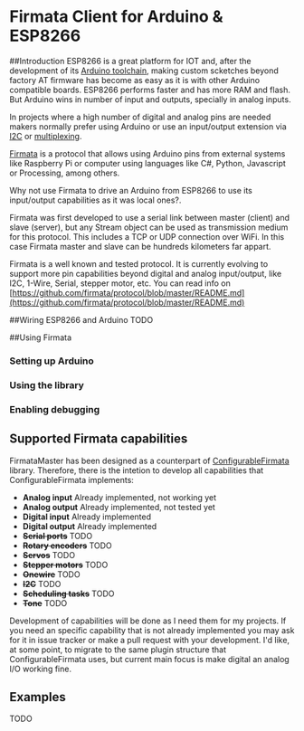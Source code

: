 # Firmata Client for Arduino & ESP8266
##Introduction
ESP8266 is a great platform for IOT and, after the development of its [Arduino toolchain](https://github.com/esp8266/Arduino), making custom scketches beyond factory AT firmware has become as easy as it is with other Arduino compatible boards.
ESP8266 performs faster and has more RAM and flash. But Arduino wins in number of input and outputs, specially in analog inputs.

In projects where a high number of digital and analog pins are needed makers normally prefer using Arduino or use an input/output extension via [I2C](http://playground.arduino.cc/Code/I2CPortExpander8574) or [multiplexing](http://playground.arduino.cc/Code/MUX151).

[Firmata](https://github.com/firmata/protocol/blob/master/README.md) is a protocol that allows using Arduino pins from external systems like Raspberry Pi or computer using languages like C#, Python, Javascript or Processing, among others.

Why not use Firmata to drive an Arduino from ESP8266 to use its input/output capabilities as it was local ones?.

Firmata was first developed to use a serial link between master (client) and slave (server), but any Stream object can be used as transmission medium for this protocol. This includes a TCP or UDP connection over WiFi. In this case Firmata master and slave can be hundreds kilometers far appart.

Firmata is a well known and tested protocol. It is currently evolving to support more pin capabilities beyond digital and analog input/output, like I2C, 1-Wire, Serial, stepper motor, etc. You can read info on [https://github.com/firmata/protocol/blob/master/README.md](https://github.com/firmata/protocol/blob/master/README.md)

##Wiring ESP8266 and Arduino
TODO

##Using Firmata
### Setting up Arduino
### Using the library
### Enabling debugging

## Supported Firmata capabilities
FirmataMaster has been designed as a counterpart of [ConfigurableFirmata](https://github.com/firmata/ConfigurableFirmata) library. Therefore, there is the intetion to develop all capabilities that ConfigurableFirmata implements:
- **Analog input** Already implemented, not working yet
- **Analog output** Already implemented, not tested yet
- **Digital input** Already implemented
- **Digital output** Already implemented
- **~~Serial ports~~** TODO
- **~~Rotary encoders~~** TODO
- **~~Servos~~** TODO
- **~~Stepper motors~~** TODO
- **~~Onewire~~** TODO
- **~~I2C~~** TODO
- **~~Scheduling tasks~~** TODO
- **~~Tone~~** TODO

Development of capabilities will be done as I need them for my projects. If you need an specific capability that is not already implemented you may ask for it in issue tracker or make a pull request with your development.
I'd like, at some point, to migrate to the same plugin structure that ConfigurableFirmata uses, but current main focus is make digital an analog I/O working fine.

## Examples
TODO
